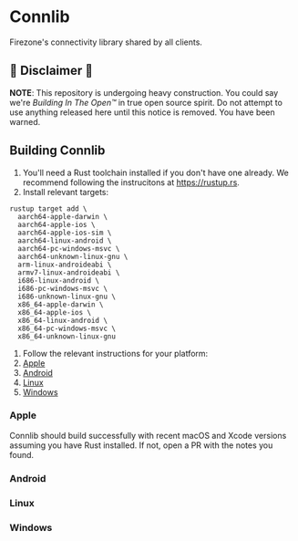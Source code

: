 # Connlib

Firezone's connectivity library shared by all clients.

## 🚧 Disclaimer 🚧

**NOTE**: This repository is undergoing heavy construction. You could say we're
_Building In The Open™_ in true open source spirit. Do not attempt to use
anything released here until this notice is removed. You have been warned.

## Building Connlib

1. You'll need a Rust toolchain installed if you don't have one already. We
   recommend following the instrucitons at https://rustup.rs.
1. Install relevant targets:

```
rustup target add \
  aarch64-apple-darwin \
  aarch64-apple-ios \
  aarch64-apple-ios-sim \
  aarch64-linux-android \
  aarch64-pc-windows-msvc \
  aarch64-unknown-linux-gnu \
  arm-linux-androideabi \
  armv7-linux-androideabi \
  i686-linux-android \
  i686-pc-windows-msvc \
  i686-unknown-linux-gnu \
  x86_64-apple-darwin \
  x86_64-apple-ios \
  x86_64-linux-android \
  x86_64-pc-windows-msvc \
  x86_64-unknown-linux-gnu
```

1. Follow the relevant instructions for your platform:
1. [Apple](#apple)
1. [Android](#android)
1. [Linux](#linux)
1. [Windows](#windows)

### Apple

Connlib should build successfully with recent macOS and Xcode versions assuming
you have Rust installed. If not, open a PR with the notes you found.

### Android

### Linux

### Windows
